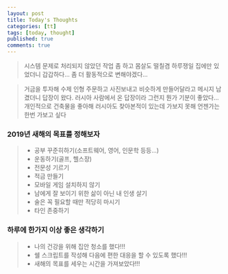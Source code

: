 ```yaml
---
layout: post
title: Today's Thoughts
categories: [tt]
tags: [today, thought]
published: true
comments: true
---
```


> 시스템 문제로 처리되지 않았던 작업 좀 하고 몸살도 떨칠겸 하루쟁일 집에만 있었더니 갑갑하다...
> 좀 더 활동적으로 변해야겠다...

> 거금을 투자해 수제 인형 주문하고 사진보내고 비슷하게 만들어달라고 메시지 남겼더니 답장이 왔다.
> 러시아 사람에서 온 답장이라 그런지 뭔가 기분이 좋았다...
> 개인적으로 건축물을 좋아해 러시아도 찾아본적이 있는데 가보지 못해 언젠가는 한번 가보고 싶다  

### 2019년 새해의 목표를 정해보자
> - 공부 꾸준히하기(소프트웨어, 영어, 인문학 등등...) 
> - 운동하기(골프, 헬스장) 
> - 전문성 기르기
> - 적금 만들기
> - 모바일 게임 설치하지 않기
> - 남에게 잘 보이기 위한 삶이 아닌 내 인생 살기
> - 술은 꼭 필요할 때만 적당히 마시기
> - 타인 존중하기

### 하루에 한가지 이상 좋은 생각하기
> - 나의 건강을 위해 집안 청소를 했다!!!
> - 쉘 스크립트를 작성해 다음에 편한 대응을 할 수 있도록 했다!!!
> - 새해의 목표를 세우는 시간을 가져보았다!!!